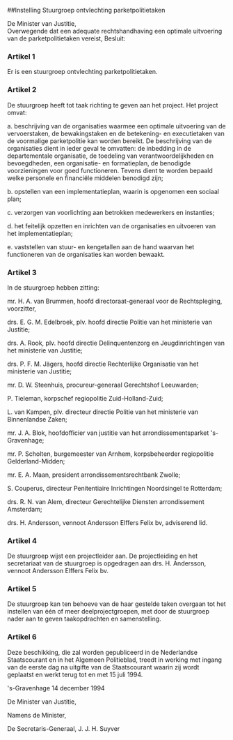 <meta http-equiv='Content-Type' content='text/html; charset=utf-8' />

##Instelling Stuurgroep ontvlechting parketpolitietaken

De Minister van Justitie,  
Overwegende dat een adequate rechtshandhaving een optimale uitvoering van de parketpolitietaken vereist,
Besluit:    

### Artikel  1  

Er is een stuurgroep ontvlechting parketpolitietaken. 

### Artikel  2  

De stuurgroep heeft tot taak richting te geven aan het project. Het project omvat: 

a. beschrijving van de organisaties waarmee een optimale uitvoering van de vervoerstaken, de bewakingstaken en de betekening- en executietaken van de voormalige parketpolitie kan worden bereikt. De beschrijving van de organisaties dient in ieder geval te omvatten: de inbedding in de departementale organisatie, de toedeling van verantwoordelijkheden en bevoegdheden, een organisatie- en formatieplan, de benodigde voorzieningen voor goed functioneren. Tevens dient te worden bepaald welke personele en financiële middelen benodigd zijn;  

b. opstellen van een implementatieplan, waarin is opgenomen een sociaal plan;  

c. verzorgen van voorlichting aan betrokken medewerkers en instanties;  

d. het feitelijk opzetten en inrichten van de organisaties en uitvoeren van het implementatieplan;  

e. vaststellen van stuur- en kengetallen aan de hand waarvan het functioneren van de organisaties kan worden bewaakt.   

### Artikel  3  

In de stuurgroep hebben zitting: 

mr. H. A. van Brummen, hoofd directoraat-generaal voor de Rechtspleging, voorzitter,  

drs. E. G. M. Edelbroek, plv. hoofd directie Politie van het ministerie van Justitie;  

drs. A. Rook, plv. hoofd directie Delinquentenzorg en Jeugdinrichtingen van het ministerie van Justitie;  

drs. P. F. M. Jägers, hoofd directie Rechterlijke Organisatie van het ministerie van Justitie;  

mr. D. W. Steenhuis, procureur-generaal Gerechtshof Leeuwarden;  

P. Tieleman, korpschef regiopolitie Zuid-Holland-Zuid;  

L. van Kampen, plv. directeur directie Politie van het ministerie van Binnenlandse Zaken;  

mr. J. A. Blok, hoofdofficier van justitie van het arrondissementsparket 's-Gravenhage;  

mr. P. Scholten, burgemeester van Arnhem, korpsbeheerder regiopolitie Gelderland-Midden;  

mr. E. A. Maan, president arrondissementsrechtbank Zwolle;  

S. Couperus, directeur Penitentiaire Inrichtingen Noordsingel te Rotterdam;  

drs. R. N. van Alem, directeur Gerechtelijke Diensten arrondissement Amsterdam;  

drs. H. Andersson, vennoot Andersson Elffers Felix bv, adviserend lid.   

### Artikel  4  

De stuurgroep wijst een projectleider aan. De projectleiding en het secretariaat van de stuurgroep is opgedragen aan drs. H. Andersson, vennoot Andersson Elffers Felix bv. 

### Artikel  5  

De stuurgroep kan ten behoeve van de haar gestelde taken overgaan tot het instellen van één of meer deelprojectgroepen, met door de stuurgroep nader aan te geven taakopdrachten en samenstelling. 

### Artikel  6  

Deze beschikking, die zal worden gepubliceerd in de Nederlandse Staatscourant en in het Algemeen Politieblad, treedt in werking met ingang van de eerste dag na uitgifte van de Staatscourant waarin zij wordt geplaatst en werkt terug tot en met 15 juli 1994. 

's-Gravenhage 
14 december 1994    

De 
Minister van Justitie, 

Namens de Minister, 

De 
Secretaris-Generaal, 
J. J. H. Suyver     
